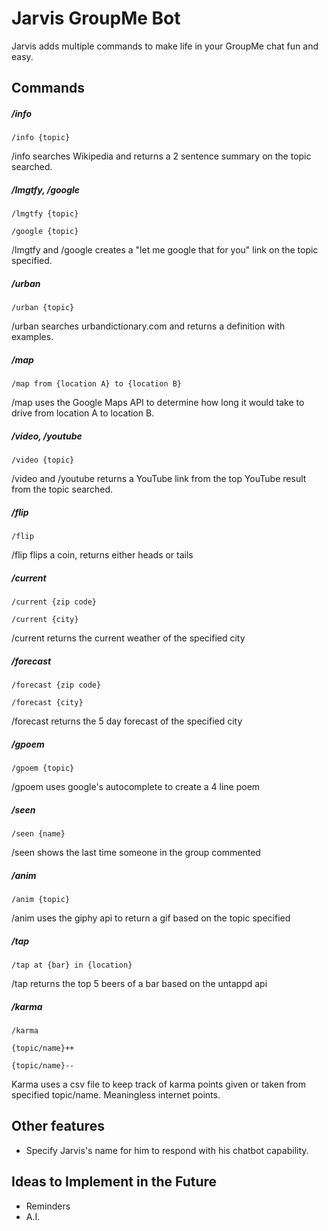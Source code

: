 # Jarvis GroupMe Bot
Jarvis adds multiple commands to make life in your GroupMe chat fun and easy.

## Commands
##### /info

    /info {topic}

/info searches Wikipedia and returns a 2 sentence summary on the topic searched.

##### /lmgtfy, /google

    /lmgtfy {topic}
    
    /google {topic}

/lmgtfy and /google creates a "let me google that for you" link on the topic specified.

##### /urban
    
    /urban {topic}
    
/urban searches urbandictionary.com and returns a definition with examples.

##### /map

    /map from {location A} to {location B}
    
/map uses the Google Maps API to determine how long it would take to drive from location A to location B.

##### /video, /youtube

    /video {topic}
    
/video and /youtube returns a YouTube link from the top YouTube result from the topic searched.

##### /flip

    /flip
    
/flip flips a coin, returns either heads or tails

##### /current

```/current {zip code}```
    
```/current {city}```
    
/current returns the current weather of the specified city
    
##### /forecast

    /forecast {zip code}
    
    /forecast {city}
    
/forecast returns the 5 day forecast of the specified city
    
##### /gpoem

    /gpoem {topic}

/gpoem uses google's autocomplete to create a 4 line poem
    
##### /seen

    /seen {name}

/seen shows the last time someone in the group commented

##### /anim

    /anim {topic}

/anim uses the giphy api to return a gif based on the topic specified
    
##### /tap

    /tap at {bar} in {location}

/tap returns the top 5 beers of a bar based on the untappd api
   
##### /karma

    /karma

    {topic/name}++

    {topic/name}--

Karma uses a csv file to keep track of karma points given or taken from specified topic/name. Meaningless internet points.
   
## Other features

* Specify Jarvis's name for him to respond with his chatbot capability.

## Ideas to Implement in the Future

* Reminders
* A.I.
